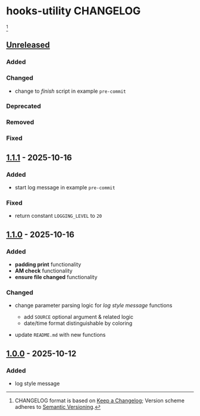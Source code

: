 # hooks-utility CHANGELOG

[^format]













## [Unreleased]

### Added
### Changed

- change to *finish* script in example `pre-commit`

### Deprecated
### Removed
### Fixed













## [1.1.1] - 2025-10-16

### Added

- start log message in example `pre-commit`

### Fixed

- return constant `LOGGING_LEVEL` to `20`













## [1.1.0] - 2025-10-16

### Added

- **padding print** functionality
- **AM check** functionality
- **ensure file changed** functionality

### Changed

- change parameter parsing logic for *log style message* functions

  - add `SOURCE` optional argument & related logic
  - date/time format distinguishable by coloring

- update `README.md` with new functions













## [1.0.0] - 2025-10-12

### Added

- log style message















[unreleased]: https://github.com/kami-lel/kami-log-py/compare/v1.1.1...dev
[1.1.1]: https://github.com/kami-lel/kami-log-py/compare/v1.1.0...v1.1.1
[1.1.0]: https://github.com/kami-lel/kami-log-py/compare/v1.0.0...v1.1.0
[1.0.0]: https://github.com/kami-lel/kami-log-py/releases/tag/v1.0.0













[^format]: CHANGELOG format is based on [Keep a Changelog](https://keepachangelog.com/en/1.1.0/); Version scheme adheres to [Semantic Versioning](https://semver.org/spec/v2.0.0.html).